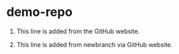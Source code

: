 # demo-repo

1. This line is added from the GitHub website.

2. This line is added from newbranch via GitHub website.
